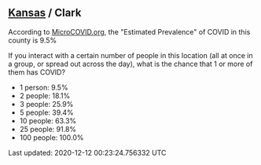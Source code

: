 
## [Kansas](/united-states/kansas) / Clark

According to [MicroCOVID.org](http://microcovid.org),
the "Estimated Prevalence" of COVID in this county is 9.5%

If you interact with a certain number of people in this location
(all at once in a group, or spread out across the day), what is the chance that
1 or more of them has COVID?

- 1 person: 9.5%
- 2 people: 18.1%
- 3 people: 25.9%
- 5 people: 39.4%
- 10 people: 63.3%
- 25 people: 91.8%
- 100 people: 100.0%

Last updated: 2020-12-12 00:23:24.756332 UTC

